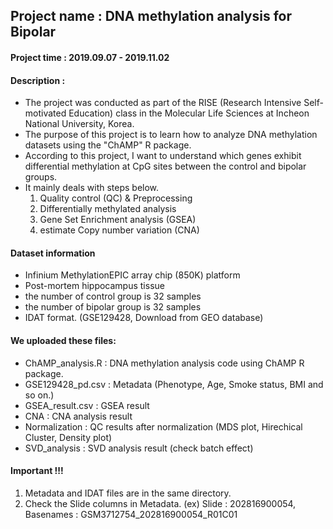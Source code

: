 ## Project name : DNA methylation analysis for Bipolar

#### Project time : 2019.09.07 - 2019.11.02

#### Description :
* The project was conducted as part of the RISE (Research Intensive Self-motivated Education) class in the Molecular Life Sciences at Incheon National University, Korea.
* The purpose of this project is to learn how to analyze DNA methylation datasets using the "ChAMP" R package.
* According to this project, I want to understand which genes exhibit differential methylation at CpG sites between the control and bipolar groups.
* It mainly deals with steps below.
  1. Quality control (QC) & Preprocessing
  2. Differentially methylated analysis
  3. Gene Set Enrichment analysis (GSEA)
  4. estimate Copy number variation (CNA)

#### Dataset information
* Infinium MethylationEPIC array chip (850K) platform
* Post-mortem hippocampus tissue
* the number of control group is 32 samples
* the number of bipolar group is 32 samples
* IDAT format. (GSE129428, Download from GEO database)

#### We uploaded these files:
* ChAMP_analysis.R : DNA methylation analysis code using ChAMP R package.
* GSE129428_pd.csv : Metadata (Phenotype, Age, Smoke status, BMI and so on.)
* GSEA_result.csv : GSEA result
* CNA : CNA analysis result
* Normalization : QC results after normalization (MDS plot, Hirechical Cluster, Density plot)
* SVD_analysis : SVD analysis result (check batch effect)

#### Important !!!
1. Metadata and IDAT files are in the same directory.
2. Check the Slide columns in Metadata. 
(ex) Slide : 202816900054, Basenames : GSM3712754_202816900054_R01C01
